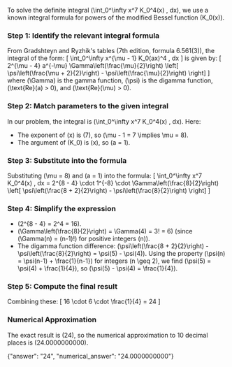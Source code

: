 
To solve the definite integral \(\int_0^\infty x^7 K_0^4(x) \, dx\), we use a known integral formula for powers of the modified Bessel function \(K_0(x)\). 

### Step 1: Identify the relevant integral formula
From Gradshteyn and Ryzhik's tables (7th edition, formula 6.561(3)), the integral of the form:
\[
\int_0^\infty x^{\mu - 1} K_0(ax)^4 \, dx
\]
is given by:
\[
2^{\mu - 4} a^{-\mu} \Gamma\left(\frac{\mu}{2}\right) \left[ \psi\left(\frac{\mu + 2}{2}\right) - \psi\left(\frac{\mu}{2}\right) \right]
\]
where \(\Gamma\) is the gamma function, \(\psi\) is the digamma function, \(\text{Re}(a) > 0\), and \(\text{Re}(\mu) > 0\).

### Step 2: Match parameters to the given integral
In our problem, the integral is \(\int_0^\infty x^7 K_0^4(x) \, dx\). Here:
- The exponent of \(x\) is \(7\), so \(\mu - 1 = 7 \implies \mu = 8\).
- The argument of \(K_0\) is \(x\), so \(a = 1\).

### Step 3: Substitute into the formula
Substituting \(\mu = 8\) and \(a = 1\) into the formula:
\[
\int_0^\infty x^7 K_0^4(x) \, dx = 2^{8 - 4} \cdot 1^{-8} \cdot \Gamma\left(\frac{8}{2}\right) \left[ \psi\left(\frac{8 + 2}{2}\right) - \psi\left(\frac{8}{2}\right) \right]
\]

### Step 4: Simplify the expression
- \(2^{8 - 4} = 2^4 = 16\).
- \(\Gamma\left(\frac{8}{2}\right) = \Gamma(4) = 3! = 6\) (since \(\Gamma(n) = (n-1)!\) for positive integers \(n\)).
- The digamma function difference: \(\psi\left(\frac{8 + 2}{2}\right) - \psi\left(\frac{8}{2}\right) = \psi(5) - \psi(4)\). Using the property \(\psi(n) = \psi(n-1) + \frac{1}{n-1}\) for integers \(n \geq 2\), we find \(\psi(5) = \psi(4) + \frac{1}{4}\), so \(\psi(5) - \psi(4) = \frac{1}{4}\).

### Step 5: Compute the final result
Combining these:
\[
16 \cdot 6 \cdot \frac{1}{4} = 24
\]

### Numerical Approximation
The exact result is \(24\), so the numerical approximation to 10 decimal places is \(24.0000000000\).

{"answer": "24", "numerical_answer": "24.0000000000"}